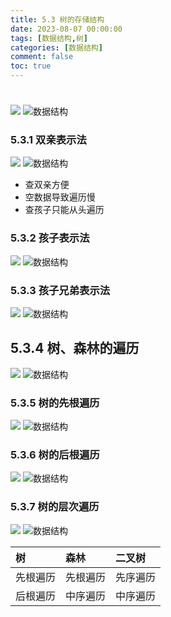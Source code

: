 ```yaml
---
title: 5.3 树的存储结构
date: 2023-08-07 00:00:00
tags: [数据结构,树]
categories: [数据结构]
comment: false
toc: true
---
```

#
<!--more-->

![](../../../../themes/yilia/source/img/datastruct/5_tree/treesave/1.png)
![数据结构](/img/datastruct/5_tree/treesave/1.png)
<!--more-->

### 5.3.1 双亲表示法
![](../../../../themes/yilia/source/img/datastruct/5_tree/treesave/2.png)
![数据结构](/img/datastruct/5_tree/treesave/2.png)
- 查双亲方便
- 空数据导致遍历慢
- 查孩子只能从头遍历

### 5.3.2 孩子表示法
![](../../../../themes/yilia/source/img/datastruct/5_tree/treesave/3.png)
![数据结构](/img/datastruct/5_tree/treesave/3.png)

### 5.3.3 孩子兄弟表示法
![](../../../../themes/yilia/source/img/datastruct/5_tree/treesave/4.png)
![数据结构](/img/datastruct/5_tree/treesave/4.png)

## 5.3.4 树、森林的遍历
![](../../../../themes/yilia/source/img/datastruct/5_tree/treesave/5.png)
![数据结构](/img/datastruct/5_tree/treesave/5.png)

### 5.3.5 树的先根遍历
![](../../../../themes/yilia/source/img/datastruct/5_tree/treesave/6.png)
![数据结构](/img/datastruct/5_tree/treesave/6.png)

### 5.3.6 树的后根遍历
![](../../../../themes/yilia/source/img/datastruct/5_tree/treesave/7.png)
![数据结构](/img/datastruct/5_tree/treesave/7.png)

### 5.3.7 树的层次遍历
![](../../../../themes/yilia/source/img/datastruct/5_tree/treesave/8.png)
![数据结构](/img/datastruct/5_tree/treesave/8.png)

|树|森林|二叉树
|:---|:---|:---|
|先根遍历|先根遍历|先序遍历|
|后根遍历|中序遍历|中序遍历|